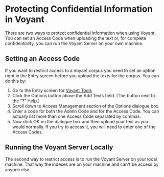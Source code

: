 # Protecting Confidential Information in Voyant

There are two ways to protect confidential information when using Voyant. You can set an Access Code when uploading the text or, 
for complete confidentiality, you can run the Voyant Server on your own machine.

## Setting an Access Code

If you want to restrict access to a Voyant corpus you need to set an option right in the Entry screen before you upload the texts for the corpus. 
You can do this by:

1. Go to the Entry screen for [Voyant Tools](https://voyant-tools.org)
2. Click the Options button above the Add Texts field. (The button next to the "?" Help.)
3. Scroll down to Access Management section of the Options dialogue box.
4. Enter a code for both the Admin Code and for the Access Code. You can actually list more than one Access Code separated by commas. 
5. Now click OK on the dialogue box and then upload your text as you would normally. If you try to access it, you will need to enter one of the Access Codes.

## Running the Voyant Server Locally

The second way to restrict access is to run the Voyant Server on your local machine. That way the indexes are on your machine and can't be access by anyone else.

